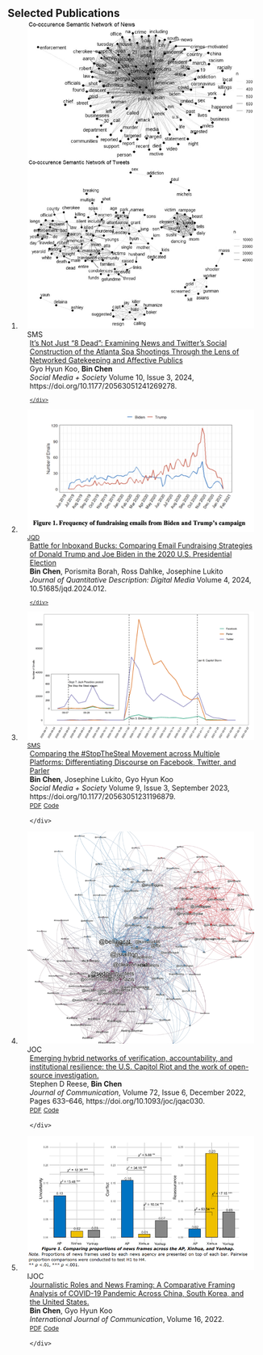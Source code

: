 <h2 id="publications" style="margin: 2px 0px -15px;">Selected Publications</h2>

<div class="publications">
<ol class="bibliography">

<li>
<div class="pub-row">

  <div class="col-sm-3 abbr" style="position: relative;padding-right: 15px;padding-left: 15px;">
    <img src="assets/img/SMS_ATL.jpeg" class="teaser img-fluid z-depth-1">
    <abbr class="badge">SMS</abbr>
  </div>

  <div class="col-sm-9" style="position: relative;padding-right: 15px;padding-left: 20px;">
    <div class="title"><a href="https://journals.sagepub.com/doi/full/10.1177/20563051241269278"> It’s Not Just “8 Dead”: Examining News and Twitter’s Social Construction of the Atlanta Spa Shootings Through the Lens of Networked Gatekeeping and Affective Publics </a></div>
    <div class="author"> Gyo Hyun Koo, <strong>Bin Chen</strong></div>
    <div class="periodical"><em> Social Media + Society</em> Volume 10, Issue 3, 2024, https://doi.org/10.1177/20563051241269278. </div>
    <div class="links">
      <a href="https://journals.sagepub.com/doi/full/10.1177/20563051241269278" class="btn btn-sm z-depth-0" role="button" target="_blank" style="font-size:12px;">

    </div>
  </div>
</div>
</li>

<li>
<div class="pub-row">

  <div class="col-sm-3 abbr" style="position: relative;padding-right: 15px;padding-left: 15px;">
    <img src="assets/img/jqd.jpg" class="teaser img-fluid z-depth-1">
    <abbr class="badge">JQD</abbr>
  </div>

  <div class="col-sm-9" style="position: relative;padding-right: 15px;padding-left: 20px;">
    <div class="title"><a href="https://journalqd.org/article/view/4299"> Battle for Inboxand Bucks: Comparing Email Fundraising Strategies of Donald Trump and Joe Biden in the 2020 U.S. Presidential Election </a></div>
    <div class="author"> <strong>Bin Chen</strong>, Porismita Borah, Ross Dahlke, Josephine Lukito</div>
    <div class="periodical"><em> Journal of Quantitative Description: Digital Media </em> Volume 4, 2024, 10.51685/jqd.2024.012. </div>
    <div class="links">
      <a href="https://journalqd.org/article/view/4299/4532" class="btn btn-sm z-depth-0" role="button" target="_blank" style="font-size:12px;">

    </div>
  </div>
</div>
</li>

<li>
<div class="pub-row">

  <div class="col-sm-3 abbr" style="position: relative;padding-right: 15px;padding-left: 15px;">
    <img src="assets/img/sms_teaser.png" class="teaser img-fluid z-depth-1">
    <abbr class="badge">SMS</abbr>
  </div>

  <div class="col-sm-9" style="position: relative;padding-right: 15px;padding-left: 20px;">
    <div class="title"><a href="https://journals.sagepub.com/doi/10.1177/20563051231196879">Comparing the #StopTheSteal Movement across Multiple Platforms: Differentiating Discourse on Facebook, Twitter, and Parler </a></div>
    <div class="author"><strong>Bin Chen</strong>, Josephine Lukito, Gyo Hyun Koo</div>
    <div class="periodical"><em> Social Media + Society</em> Volume 9, Issue 3, September 2023, https://doi.org/10.1177/20563051231196879. </div>
    <div class="links">
      <a href="https://journals.sagepub.com/doi/10.1177/20563051231196879" class="btn btn-sm z-depth-0" role="button" target="_blank" style="font-size:12px;">PDF</a>
      <a href="https://osf.io/m7ghc/" class="btn btn-sm z-depth-0" role="button" target="_blank" style="font-size:12px;">Code</a>

    </div>
  </div>
</div>
</li>

<li>
<div class="pub-row">

  <div class="col-sm-3 abbr" style="position: relative;padding-right: 15px;padding-left: 15px;">
    <img src="assets/img/joc_teaser.png" class="teaser img-fluid z-depth-1">
    <abbr class="badge">JOC</abbr>
  </div>

  <div class="col-sm-9" style="position: relative;padding-right: 15px;padding-left: 20px;">
    <div class="title"><a href="https://doi.org/10.1093/joc/jqac030">Emerging hybrid networks of verification, accountability, and institutional resilience: the U.S. Capitol Riot and the work of open-source investigation.</a></div>
    <div class="author">Stephen D Reese, <strong>Bin Chen</strong></div>
    <div class="periodical"><em> Journal of Communication</em>, Volume 72, Issue 6, December 2022, Pages 633–646, https://doi.org/10.1093/joc/jqac030.</div>
    <div class="links">
      <a href="https://osf.io/jnq85" class="btn btn-sm z-depth-0" role="button" target="_blank" style="font-size:12px;">PDF</a>
      <a href="https://osf.io/69zbp/" class="btn btn-sm z-depth-0" role="button" target="_blank" style="font-size:12px;">Code</a>

    </div>
  </div>
</div>
</li>

<li>
<div class="pub-row">

  <div class="col-sm-3 abbr" style="position: relative;padding-right: 15px;padding-left: 15px;">
    <img src="assets/img/ijoc_teaser.png" class="teaser img-fluid z-depth-1">
    <abbr class="badge">IJOC</abbr>
  </div>

  <div class="col-sm-9" style="position: relative;padding-right: 15px;padding-left: 20px;">
    <div class="title"><a href="https://ijoc.org/index.php/ijoc/article/view/19479/3879">Journalistic Roles and News Framing: A Comparative Framing Analysis of COVID-19 Pandemic Across China, South Korea, and the United States.</a></div>
    <div class="author"><strong>Bin Chen</strong>, Gyo Hyun Koo</div>
    <div class="periodical"><em>International Journal of Communication</em>, Volume 16, 2022.</div>
    <div class="links">
      <a href="https://ijoc.org/index.php/ijoc/article/view/19479/3879" class="btn btn-sm z-depth-0" role="button" target="_blank" style="font-size:12px;">PDF</a>
      <a href="https://osf.io/z4uwg/" class="btn btn-sm z-depth-0" role="button" target="_blank" style="font-size:12px;">Code</a>

    </div>
  </div>
</div>
</li>
  
<br>

</ol>
</div>
